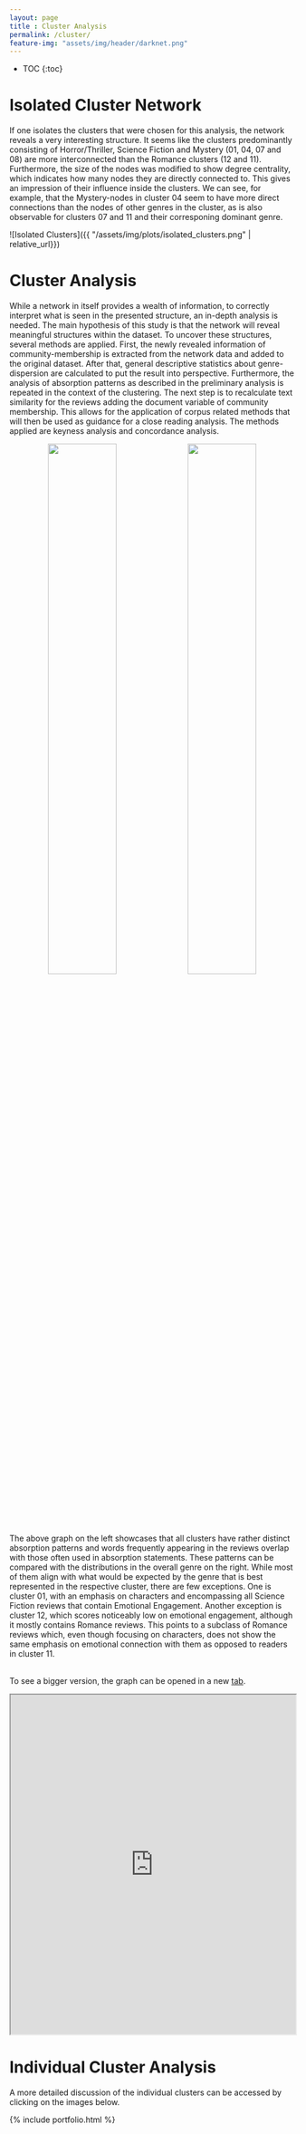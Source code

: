 ```yaml
---
layout: page
title : Cluster Analysis
permalink: /cluster/
feature-img: "assets/img/header/darknet.png"
---
```


* TOC
{:toc}

# Isolated Cluster Network

If one isolates the clusters that were chosen for this analysis, the network reveals a very interesting structure. It seems like the clusters predominantly consisting of Horror/Thriller, Science Fiction and Mystery (01, 04, 07 and 08) are more interconnected than the Romance clusters (12 and 11). Furthermore, the size of the nodes was modified to show degree centrality, which indicates how many nodes they are directly connected to. This gives an impression of their influence inside the clusters. We can see, for example, that the Mystery-nodes in cluster 04 seem to have more direct connections than the nodes of other genres in the cluster, as is also observable for clusters 07 and 11 and their corresponing dominant genre.

![Isolated Clusters]({{ "/assets/img/plots/isolated_clusters.png" | relative_url}})

# Cluster Analysis

While a network in itself provides a wealth of information, to correctly interpret what is seen in the presented structure, an in-depth analysis is needed. The main hypothesis of this study is that the network will reveal meaningful structures within the dataset. To uncover these structures, several methods are applied.
First, the newly revealed information of community-membership is extracted from the network data and added to the original dataset. After that, general descriptive statistics about genre-dispersion are calculated to put the result into perspective. Furthermore, the analysis of absorption patterns as described in the preliminary analysis is repeated in the context of the clustering. The next step is to recalculate text similarity for the reviews adding the document variable of community membership. This allows for the application of corpus related methods that will then be used as guidance for a close reading analysis. The methods applied are keyness analysis and concordance analysis.

<p align="center">
<img style="padding:0;margin:0;border:0" src="{{ "/assets\img\plots\categories_per_cluster.png" | relative_url}}" width="49%"/><img style="padding:0;margin:0;border:0" src="{{ "/assets\img\plots\dimensions_per_genre.png" | relative_url}}" width="49%"/>
</p>

The above graph on the left showcases that all clusters have rather distinct absorption patterns and words frequently appearing in the reviews overlap with those often used in absorption statements. These patterns can be compared with the distributions in the overall genre on the right. While most of them align with what would be expected by the genre that is best represented in the respective cluster, there are few exceptions. One is cluster 01, with an emphasis on characters and encompassing all Science Fiction reviews that contain Emotional Engagement. Another exception is cluster 12, which scores noticeably low on emotional engagement, although it mostly contains Romance reviews. This points to a subclass of Romance reviews which, even though focusing on characters, does not show the same emphasis on emotional connection with them as opposed to readers in cluster 11.

<br>To see a bigger version, the graph can be opened in a new <a href="https://tinate.github.io/jubilant-octo-doodle/tags_per_cluster.html" target="_blank" rel="noopener noreferrer">tab</a>.
<iframe src="https://tinate.github.io/jubilant-octo-doodle/tags_per_cluster.html" height="600" width="100%"></iframe>


# Individual Cluster Analysis

A more detailed discussion of the individual clusters can be accessed by clicking on the images below.

{% include portfolio.html %}
